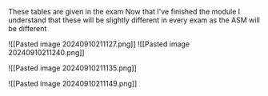 These tables are given in the exam
Now that I've finished the module I understand that these will be slightly different in every exam as the ASM will be different

![[Pasted image 20240910211127.png]]
![[Pasted image 20240910211240.png]]

![[Pasted image 20240910211135.png]]

![[Pasted image 20240910211149.png]]